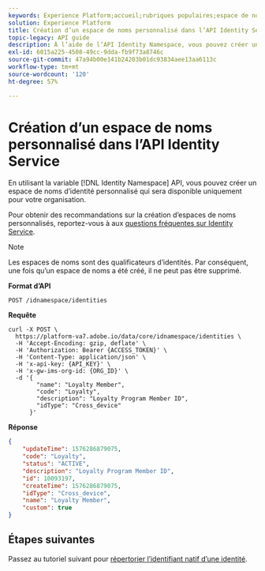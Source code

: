 ```yaml
---
keywords: Experience Platform;accueil;rubriques populaires;espace de noms;espaces de noms;espaces de noms;espace de noms;espace de noms d’identité;espace de noms d’identité;identité;identité
solution: Experience Platform
title: Création d’un espace de noms personnalisé dans l’API Identity Service
topic-legacy: API guide
description: À l’aide de l’API Identity Namespace, vous pouvez créer un espace de noms personnalisé qui sera disponible uniquement pour votre organisation.
exl-id: 6015a225-4508-49cc-9dda-fb9f73a8746c
source-git-commit: 47a94b00e141b24203b01dc93834aee13aa6113c
workflow-type: tm+mt
source-wordcount: '120'
ht-degree: 57%

---
```


# Création d’un espace de noms personnalisé dans l’API Identity Service

En utilisant la variable [!DNL Identity Namespace] API, vous pouvez créer un espace de noms d’identité personnalisé qui sera disponible uniquement pour votre organisation.

Pour obtenir des recommandations sur la création d’espaces de noms personnalisés, reportez-vous à aux [questions fréquentes sur Identity Service](../troubleshooting-guide.md).

>[!NOTE]
>
>Les espaces de noms sont des qualificateurs d’identités. Par conséquent, une fois qu’un espace de noms a été créé, il ne peut pas être supprimé.

**Format d’API**

```http
POST /idnamespace/identities
```

**Requête**

```shell
curl -X POST \
  https://platform-va7.adobe.io/data/core/idnamespace/identities \
  -H 'Accept-Encoding: gzip, deflate' \
  -H 'Authorization: Bearer {ACCESS_TOKEN}' \
  -H 'Content-Type: application/json' \
  -H 'x-api-key: {API_KEY}' \
  -H 'x-gw-ims-org-id: {ORG_ID}' \
  -d '{
        "name": "Loyalty Member",
        "code": "Loyalty",
        "description": "Loyalty Program Member ID",
        "idType": "Cross_device"
      }'
```

**Réponse**

```json
{
    "updateTime": 1576286879075,
    "code": "Loyalty",
    "status": "ACTIVE",
    "description": "Loyalty Program Member ID",
    "id": 10093197,
    "createTime": 1576286879075,
    "idType": "Cross_device",
    "name": "Loyalty Member",
    "custom": true
}
```

## Étapes suivantes

Passez au tutoriel suivant pour [répertorier l’identifiant natif d’une identité](./list-native-id.md).
